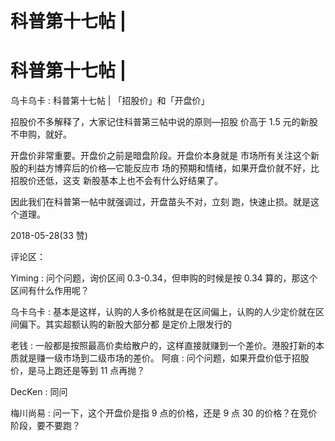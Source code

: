 # 科普第十七帖 |

# 科普第十七帖 |

乌卡乌卡 : 科普第十七帖 | 「招股价」和「开盘价」

招股价不多解释了，大家记住科普第三帖中说的原则—招股 价高于 1.5 元的新股不申购，就好。

开盘价非常重要。开盘价之前是暗盘阶段。开盘价本身就是 市场所有关注这个新股的利益方博弈后的价格—它能反应市 场的预期和情绪，如果开盘价就不好，比招股价还低，这支 新股基本上也不会有什么好结果了。

因此我们在科普第一帖中就强调过，开盘苗头不对，立刻 跑，快速止损。就是这个道理。

2018-05-28(33 赞)

评论区：

Yiming : 问个问题，询价区间 0.3-0.34，但申购的时候是按 0.34 算的，那这个区间有什么作用呢？

乌卡乌卡 : 基本是这样，认购的人多价格就是在区间偏上，认购的人少定价就在区间偏下。其实超额认购的新股大部分都 是定价上限发行的

老钱 : 一般都是按照最高价卖给散户的，这样直接就赚到一个差价。港股打新的本质就是赚一级市场到二级市场的差价。 阿痕 : 问个问题，如果开盘价低于招股价，是马上跑还是等到 11 点再抛？

DecKen : 同问

梅川尚易 : 问一下，这个开盘价是指 9 点的价格，还是 9 点 30 的价格？在竞价阶段，要不要跑？